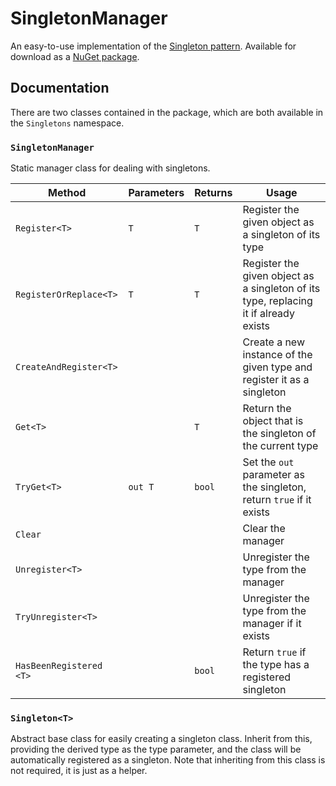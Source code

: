 # SingletonManager
An easy-to-use implementation of the [Singleton pattern](https://en.wikipedia.org/wiki/Singleton_pattern). Available for download as a [NuGet package](https://www.nuget.org/packages/SingletonManager).

## Documentation
There are two classes contained in the package, which are both available in the `Singletons` namespace.

### `SingletonManager`
Static manager class for dealing with singletons.

| Method                  | Parameters | Returns | Usage                                                                                |
|-------------------------|------------|---------|--------------------------------------------------------------------------------------|
| `Register<T>`           | `T`        | `T`     | Register the given object as a singleton of its type                                 |
| `RegisterOrReplace<T>`  | `T`        | `T`     | Register the given object as a singleton of its type, replacing it if already exists |
| `CreateAndRegister<T>`  |            |         | Create a new instance of the given type and register it as a singleton               |
| `Get<T>`                |            | `T`     | Return the object that is the singleton of the current type                          |
| `TryGet<T>`             | `out T`    | `bool`  | Set the `out` parameter as the singleton, return `true` if it exists                 |
| `Clear`                 |            |         | Clear the manager                                                                    |
| `Unregister<T>`         |            |         | Unregister the type from the manager                                                 |
| `TryUnregister<T>`      |            |         | Unregister the type from the manager if it exists                                    |
| `HasBeenRegistered <T>` |            | `bool`  | Return `true` if the type has a registered singleton                                 |

### `Singleton<T>`
Abstract base class for easily creating a singleton class. Inherit from this, providing the derived type as the type parameter, and the class will be automatically registered as a singleton. Note that inheriting from this class is not required, it is just as a helper.
